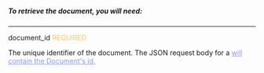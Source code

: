 <h5 className="h5-title">To retrieve the document, you will need:</h5>

---
<span className="parameter-text">document_id</span> <span style="color: #FFC56D;font-size: 14px" className="parameter-info">REQUIRED</span>

<p className="p-text">The unique identifier of the document. The JSON request body for a <a href="https://app.veryfi.com/api/docs/api-docs-process-asynchronous/#receive-webhook-new-api-docs" style="color: #8B99EE"> will contain the Document's id.</p>
